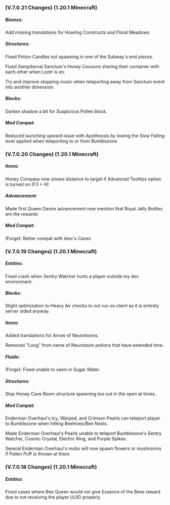 ### **(V.7.0.21 Changes) (1.20.1 Minecraft)**

##### Biomes:
Add missing translations for Howling Constructs and Floral Meadows

##### Structures:
Fixed Potion Candles not spawning in one of the Subway's end pieces.

Fixed Sempiternal Sanctum's Honey Cocoons sharing their container with each other when Lootr is on.

Try and improve stopping music when teleporting away from Sanctum event into another dimension.

##### Blocks:
Darken shadow a bit for Suspicious Pollen block.

##### Mod Compat:
Reduced launching upward issue with Apotheosis by lowing the Slow Falling level applied when teleporting to or from Bumblezone


### **(V.7.0.20 Changes) (1.20.1 Minecraft)**

##### Items:
Honey Compass now shows distance to target if Advanced Tooltips option is turned on (F3 + H)

##### Advancement:
Made first Queen Desire advancement now mention that Royal Jelly Bottles are the rewards

##### Mod Compat:
(Forge): Better compat with Alex's Caves


### **(V.7.0.19 Changes) (1.20.1 Minecraft)**

##### Entities:
Fixed crash when Sentry Watcher hurts a player outside my dev environment.

##### Blocks:
Slight optimization to Heavy Air checks to not run on client as it is entirely server sided anyway.

##### Items:
Added translations for Arrow of Neurotoxins.

Removed "Long" from name of Neurotoxin potions that have extended time.

##### Fluids:
(Forge): Fixed unable to swim in Sugar Water.

##### Structures:
Stop Honey Cave Room structure spawning too out in the open at times.

##### Mod Compat:
Enderman Overhaul's Icy, Warped, and Crimson Pearls can teleport player to Bumblezone when hitting Beehives/Bee Nests.

Made Enderman Overhaul's Pearls unable to teleport Bumblezone's Sentry Watcher, Cosmic Crystal, Electric Ring, and Purple Spikes.

Several Enderman Overhaul's mobs will now spawn flowers or mushrooms if Pollen Puff is thrown at them.


### **(V.7.0.18 Changes) (1.20.1 Minecraft)**

##### Entities:
Fixed cases where Bee Queen would not give Essence of the Bees reward due to not receiving the player UUID properly.

